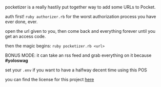 pocketizer is a really hastily put together way to add some URLs to Pocket.

auth first! `ruby authorizer.rb` for the worst authorization process you have ever done, ever.

open the url given to you, then come back and <CR><CR> everything forever until you get an access code.

then the magic begins: `ruby pocketizer.rb <url>`

BONUS MODE: it can take an rss feed and grab everything on it because **#yoloswag**

set your `.env` if you want to have a halfway decent time using this POS

you can find the license for this project [here](https://www.youtube.com/watch?v=g2nmgcVbfKE)
